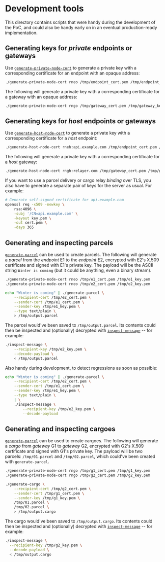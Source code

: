 # Development tools

This directory contains scripts that were handy during the development of the PoC, and could also be handy early on in an eventual production-ready implementation.

## Generating keys for _private_ endpoints or gateways

Use [`generate-private-node-cert`](generate-private-node-cert) to generate a private key with a corresponding certificate for an endpoint with an opaque address:

```bash
./generate-private-node-cert rneo /tmp/endpoint_cert.pem /tmp/endpoint_key.pem
```

The following will generate a private key with a corresponding certificate for a gateway with an opaque address:

```bash
./generate-private-node-cert rngo /tmp/gateway_cert.pem /tmp/gateway_key.pem
```

## Generating keys for _host_ endpoints or gateways

Use [`generate-host-node-cert`](generate-host-node-cert) to generate a private key with a corresponding certificate for a _host_ endpoint:

```bash
./generate-host-node-cert rneh:api.example.com /tmp/endpoint_cert.pem /tmp/endpoint_key.pem
```

The following will generate a private key with a corresponding certificate for a _host_ gateway:

```bash
./generate-host-node-cert rngh:relayer.com /tmp/gateway_cert.pem /tmp/gateway_key.pem
```

If you want to use a parcel delivery or cargo relay _binding_ over TLS, you also have to generate a separate pair of keys for the server as usual. For example:

```bash
# Generate self-signed certificate for api.example.com
openssl req -x509 -newkey \
    rsa:4096 \
    -subj '/CN=api.example.com' \
    -keyout key.pem \
    -out cert.pem \
    -days 365
```

## Generating and inspecting parcels

[`generate-parcel`](generate-parcel) can be used to create parcels. The following will generate a _parcel_ from the _endpoint_ E1 to the _endpoint_ E2, encrypted with E2's X.509 certificate and signed with E1's private key. The payload will be the ASCII string `Winter is coming` (but it could be anything, even a binary stream).

```bash
./generate-private-node-cert rneo /tmp/e1_cert.pem /tmp/e1_key.pem
./generate-private-node-cert rneo /tmp/e2_cert.pem /tmp/e2_key.pem

echo "Winter is coming" | ./generate-parcel \
    --recipient-cert /tmp/e2_cert.pem \
    --sender-cert /tmp/e1_cert.pem \
    --sender-key /tmp/e1_key.pem \
    --type text/plain \
    > /tmp/output.parcel
```

The parcel would've been saved to `/tmp/output.parcel`. Its contents could then be inspected and (optionally) decrypted with [`inspect-message`](inspect-message) -- for example:

```bash
./inspect-message \
    --recipient-key /tmp/e2_key.pem \
    --decode-payload \
    < /tmp/output.parcel
```

Also handy during development, to detect regressions as soon as possible:

```bash
echo "Winter is coming" | ./generate-parcel \
    --recipient-cert /tmp/e2_cert.pem \
    --sender-cert /tmp/e1_cert.pem \
    --sender-key /tmp/e1_key.pem \
    --type text/plain \
    | \
    ./inspect-message \
        --recipient-key /tmp/e2_key.pem \
        --decode-payload
```

## Generating and inspecting cargoes

[`generate-parcel`](generate-cargo) can be used to create cargoes. The following will generate a _cargo_ from _gateway_ G1 to _gateway_ G2, encrypted with G2's X.509 certificate and signed with G1's private key. The payload will be two parcels: `/tmp/01.parcel` and `/tmp/02.parcel`, which could've been created with `generate-parcel`.

```bash
./generate-private-node-cert rngo /tmp/g1_cert.pem /tmp/g1_key.pem
./generate-private-node-cert rngo /tmp/g2_cert.pem /tmp/g2_key.pem

./generate-cargo \
    --recipient-cert /tmp/g2_cert.pem \
    --sender-cert /tmp/g1_cert.pem \
    --sender-key /tmp/g1_key.pem \
    /tmp/01.parcel \
    /tmp/02.parcel \
    > /tmp/output.cargo
```

The cargo would've been saved to `/tmp/output.cargo`. Its contents could then be inspected and (optionally) decrypted with [`inspect-message`](inspect-message) -- for example:

```bash
./inspect-message \
  --recipient-key /tmp/g2_key.pem \
  --decode-payload \
  < /tmp/output.cargo
```
